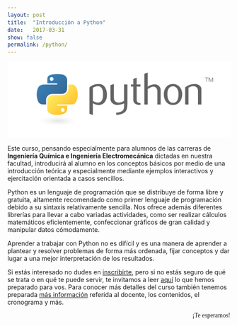 ```yaml
---
layout: post
title:  "Introducción a Python"
date:   2017-03-31
show: false
permalink: /python/
---
```


<style>
@import url('https://fonts.googleapis.com/css?family=Permanent+Marker');
</style>

<div align="center"><a title="Python" href="/python/"> <img src="/assets/img/python.png" alt="Python"/></a> </div>

Este curso, pensando especialmente para alumnos de las carreras de
**Ingeniería Química e Ingeniería Electromecánica** dictadas en nuestra facultad,
introducirá al alumno en los conceptos básicos por medio de una introducción teórica y
especialmente mediante ejemplos interactivos y ejercitación orientada a casos sencillos.

<!--more-->


Python es un lenguaje de programación que se distribuye de forma libre y gratuita,
altamente recomendado como primer lenguaje de programación debido a su sintaxis
relativamente sencilla. Nos ofrece además diferentes librerías para
llevar a cabo variadas actividades, como ser
realizar cálculos matemáticos eficientemente,
confeccionar gráficos de gran calidad y
manipular datos cómodamente.

Aprender a trabajar con Python no es difícil y es una manera de aprender a plantear y resolver
problemas de forma más ordenada, fijar conceptos y dar lugar a una mejor interpretación de los resultados.

Si estás interesado no dudes en [inscribirte][inscripción], pero si no estás seguro de qué se trata o en qué te puede servir, te invitamos a leer [aquí][introducción] lo que hemos preparado para vos. Para conocer más detalles del curso también tenemos preparada [más información][Detalles] referida al docente, los contenidos, el cronograma y más.

<div style="font-family: 'Permanent Marker', cursive; text-align: right">¡Te esperamos!</div>

[introducción]:  /python1/
[Detalles]: /python2/
[inscripción]:https://docs.google.com/forms/d/e/1FAIpQLSfho_-mFUnV6GzIS34Kv_bDXH5IlqAwrQoUBoIYFBjTIa1C-Q/viewform?usp=sf_link
